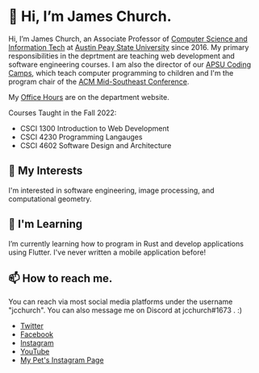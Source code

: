 # 👋 Hi, I’m James Church.

Hi, I’m James Church, an Associate Professor of [Computer Science and Information Tech](http://apsu.edu/csci) at [Austin Peay State University](http://apsu.edu) since 2016. My primary responsibilities in the deprtment are teaching web development and software engineering courses. I am also the director of our [APSU Coding Camps](https://www.apsu.edu/csci/camp/), which teach computer programming to children and I'm the program chair of the [ACM Mid-Southeast Conference](https://www.acmmidsoutheast.org/).

My [Office Hours](https://www.apsu.edu/csci/faculty/office-hours.php) are on the department website.

Courses Taught in the Fall 2022:

- CSCI 1300 Introduction to Web Development
- CSCI 4230 Programming Langauges
- CSCI 4602 Software Design and Architecture

## 👀 My Interests

I'm interested in software engineering, image processing, and computational geometry.

## 🌱 I'm Learning

I’m currently learning how to program in Rust and develop applications using Flutter. I've never written a mobile application before!

## 📫 How to reach me.

You can reach via most social media platforms under the username "jcchurch". You can also message me on Discord at jcchurch#1673 . :)

- [Twitter](http://twitter.com/jcchurch)
- [Facebook](https://www.facebook.com/jcchurch)
- [Instagram](https://www.instagram.com/jcchurch/)
- [YouTube](https://www.youtube.com/jcchurch)
- [My Pet's Instagram Page](https://www.instagram.com/khanthegreeniguana/)
